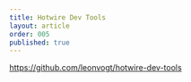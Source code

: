 ```yaml
---
title: Hotwire Dev Tools
layout: article
order: 005
published: true
---
```


https://github.com/leonvogt/hotwire-dev-tools
